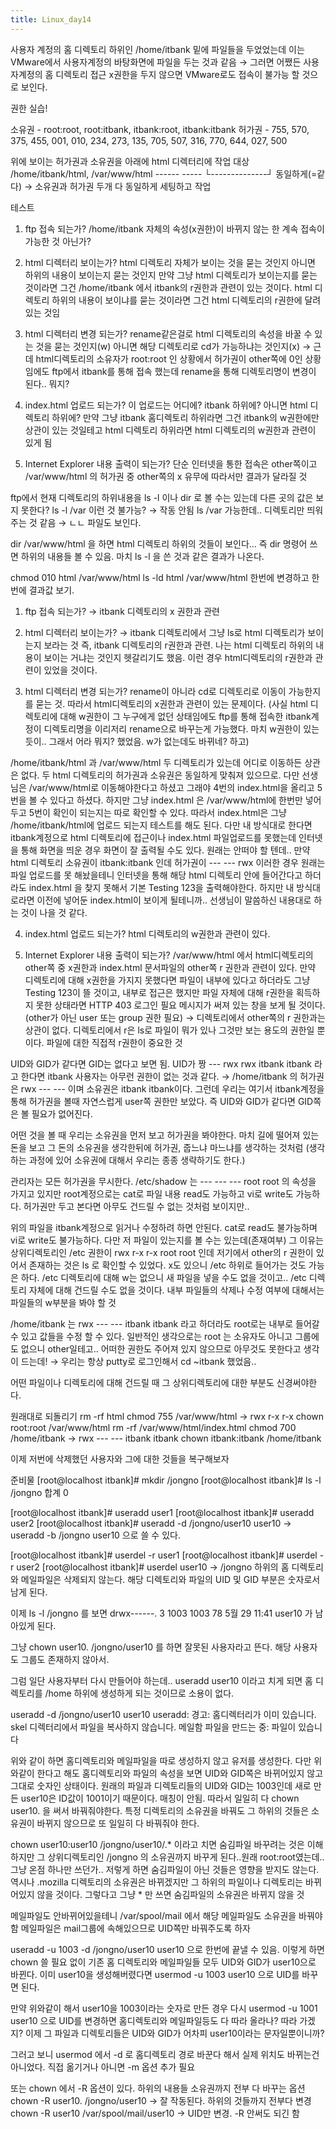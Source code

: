 ```yaml
---
title: Linux_day14
---
```


사용자 계정의 홈 디렉토리 하위인 /home/itbank 밑에 파일들을 두었었는데 이는 VMware에서 사용자계정의 바탕화면에 파일을 두는 것과 같음
→ 그러면 어쨌든 사용자계정의 홈 디렉토리 접근 x권한을 두지 않으면 VMware로도 접속이 불가능 할 것으로 보인다.



권한 실습!

소유권 - root:root, root:itbank, itbank:root, itbank:itbank
허가권 - 755, 570, 375, 455, 001, 010, 234, 273, 135, 705, 507, 316, 770, 644, 027, 500

위에 보이는 허가권과 소유권을 아래에 html 디렉터리에 작업
대상  /home/itbank/html, /var/www/html
                                ------                 -----
		              └--------------┘
		                   동일하게(=같다)
				→ 소유권과 허가권 두개 다 동일하게 세팅하고 작업


테스트

1. ftp 접속 되는가?
/home/itbank 자체의 속성(x권한)이 바뀌지 않는 한 계속 접속이 가능한 것 아닌가?

2. html 디렉터리 보이는가?
html 디렉토리 자체가 보이는 것을 묻는 것인지 아니면 하위의 내용이 보이는지 묻는 것인지
만약 그냥 html 디렉토리가 보이는지를 묻는 것이라면 그건 /home/itbank 에서 itbank의 r권한과 관련이 있는 것이다.
html 디렉토리 하위의 내용이 보이냐를 묻는 것이라면 그건 html 디렉토리의 r권한에 달려있는 것임

3. html 디렉터리 변경 되는가?
rename같은걸로 html 디렉토리의 속성을 바꿀 수 있는 것을 묻는 것인지(w) 아니면 해당 디렉토리로 cd가 가능하냐는 것인지(x)
→ 근데 html디렉토리의 소유자가 root:root 인 상황에서 허가권이 other쪽에 0인 상황임에도 ftp에서 itbank를 통해 접속 했는데 rename을 통해 디렉토리명이 변경이 된다.. 뭐지?

4. index.html 업로드 되는가?
이 업로드는 어디에? itbank 하위에? 아니면 html 디렉토리 하위에?
만약 그냥 itbank 홈디렉토리 하위라면 그건 itbank의 w권한에만 상관이 있는 것일테고 html 디렉토리 하위라면 html 디렉토리의 w권한과 관련이 있게 됨

5. Internet Explorer 내용 출력이 되는가?
단순 인터넷을 통한 접속은 other쪽이고 /var/www/html 의 허가권 중 other쪽의 x 유무에 따라서만 결과가 달라질 것


ftp에서 현재 디렉토리의 하위내용을 ls -l 이나 dir 로 볼 수는 있는데 다른 곳의 값은 보지 못한다?
ls -l /var 이런 것 불가능?  → 작동 안됨
ls /var  가능한데.. 디렉토리만 띄워주는 것 같음 → ㄴㄴ 파일도 보인다.

dir /var/www/html 을 하면 html 디렉토리 하위의 것들이 보인다… 즉 dir 명령어 쓰면 하위의 내용들 볼 수 있음. 마치 ls -l 을 쓴 것과 같은 결과가 나온다.


chmod 010 html /var/www/html
ls -ld html /var/www/html
한번에 변경하고 한번에 결과값 보기.


1. ftp 접속 되는가?
→ itbank 디렉토리의 x 권한과 관련

2. html 디렉터리 보이는가?
→ itbank 디렉토리에서 그냥 ls로 html 디렉토리가 보이는지 보라는 것
즉, itbank 디렉토리의 r권한과 관련. 나는 html 디렉토리 하위의 내용이 보이는 거냐는 것인지 헷갈리기도 했음. 이런 경우 html디렉토리의 r권한과 관련이 있었을 것이다.

3. html 디렉터리 변경 되는가?
rename이 아니라 cd로 디렉토리로 이동이 가능한지를 묻는 것. 따라서 html디렉토리의 x권한과 관련이 있는 문제이다. 
(사실 html 디렉토리에 대해 w권한이 그 누구에게 없던 상태임에도 ftp를 통해 접속한 itbank계정이 디렉토리명을 이리저리 rename으로 바꾸는게 가능했다. 마치 w권한이 있는듯이.. 그래서 어라 뭐지? 했었음. w가 없는데도 바뀌네? 하고)

/home/itbank/html 과 /var/www/html 두 디렉토리가 있는데 어디로 이동하든 상관은 없다. 두 html 디렉토리의 허가권과 소유권은 동일하게 맞춰져 있으므로.
다만 선생님은 /var/www/html로 이동해야한다고 하셨고 그래야 4번의 index.html을 올리고 5번을 볼 수 있다고 하셨다. 하지만 그냥 index.html 은 /var/www/html에 한번만 넣어두고 5번이 확인이 되는지는 따로 확인할 수 있다. 따라서 index.html은 그냥 /home/itbank/html에 업로드 되는지 테스트를 해도 된다.
다만 내 방식대로 한다면 itbank계정으로 html 디렉토리에 접근이나 index.html 파일업로드를 못했는데 인터넷을 통해 화면을 띄운 경우 화면이 잘 출력될 수도 있다. 원래는 안떠야 할 텐데.. 만약 html 디렉토리 소유권이 itbank:itbank 인데 허가권이 --- --- rwx 이러한 경우 원래는 파일 업로드를 못 해놨을테니 인터넷을 통해 해당 html 디렉토리 안에 들어간다고 하더라도 index.html 을 찾지 못해서 기본 Testing 123을 출력해야한다. 하지만 내 방식대로라면 이전에 넣어둔 index.html이 보이게 될테니까.. 선생님이 말씀하신 내용대로 하는 것이 나을 것 같다.

4. index.html 업로드 되는가?
html 디렉토리의 w권한과 관련이 있다.

5. Internet Explorer 내용 출력이 되는가?
/var/www/html 에서 html디렉토리의 other쪽 중 x권한과 index.html 문서파일의 other쪽 r 권한과 관련이 있다. 만약 디렉토리에 대해 x권한을 가지지 못했다면 파일이 내부에 있다고 하더라도 그냥 Testing 123이 뜰 것이고, 내부로 접근은 했지만 파일 자체에 대해 r권한을 획득하지 못한 상태라면 HTTP 403 로그인 필요 메시지가 써져 있는 창을 보게 될 것이다.(other가 아닌 user 또는 group 권한 필요)
→ 디렉토리에서 other쪽의 r 권한과는 상관이 없다. 디렉토리에서 r은 ls로 파일이 뭐가 있나 그것만 보는 용도의 권한일 뿐이다. 파일에 대한 직접적 r권한이 중요한 것


UID와 GID가 같다면 GID는 없다고 보면 됨. UID가 짱
--- rwx rwx  itbank itbank 라고 한다면 itbank 사용자는 아무런 권한이 없는 것과 같다.
→ /home/itbank 의 허가권은 rwx --- --- 이며 소유권은 itbank itbank이다. 그런데 우리는 여기서 itbank계정을 통해 허가권을 볼때 자연스럽게 user쪽 권한만 보았다. 즉 UID와 GID가 같다면 GID쪽은 볼 필요가 없어진다.

어떤 것을 볼 때 우리는 소유권을 먼저 보고 허가권을 봐야한다. 마치 길에 떨어져 있는 돈을 보고 그 돈의 소유권을 생각한뒤에 허가권, 줍느냐 마느냐를 생각하는 것처럼
(생각하는 과정에 있어 소유권에 대해서 우리는 종종 생략하기도 한다.)



관리자는 모든 허가권을 무시한다. 
/etc/shadow 는 --- --- --- root root 의 속성을 가지고 있지만 root계정으로는 cat로 파일 내용 read도 가능하고 vi로 write도 가능하다. 허가권만 두고 본다면 아무도 건드릴 수 없는 것처럼 보이지만..

위의 파일을 itbank계정으로 읽거나 수정하려 하면 안된다. cat로 read도 불가능하며 vi로 write도 불가능하다.
다만 저 파일이 있는지를 볼 수는 있는데(존재여부) 그 이유는 상위디렉토리인 /etc  권한이
rwx r-x r-x root root 인데 저기에서 other의 r 권한이 있어서 존재하는 것은 ls 로 확인할 수 있었다. x도 있으니 /etc 하위로 들어가는 것도 가능은 하다. /etc 디렉토리에 대해 w는 없으니 새 파일을 넣을 수도 없을 것이고.. /etc 디렉토리 자체에 대해 건드릴 수도 없을 것이다. 내부 파일들의 삭제나 수정 여부에 대해서는 파일들의 w부분을 봐야 할 것


/home/itbank 는 rwx --- --- itbank itbank 라고 하더라도 root로는 내부로 들어갈 수 있고 값들을 수정 할 수 있다. 일반적인 생각으로는 root 는 소유자도 아니고 그룹에도 없으니 other일테고.. 어떠한 권한도 주어져 있지 않으므로 아무것도 못한다고 생각이 드는데!
→ 우리는 항상 putty로 로그인해서 cd ~itbank 했었음.. 

어떤 파일이나 디렉토리에 대해 건드릴 때 그 상위디렉토리에 대한 부분도 신경써야한다.


원래대로 되돌리기
rm -rf html
chmod 755 /var/www/html  → rwx r-x r-x
chown root:root /var/www/html
rm -rf /var/www/html/index.html
chmod 700 /home/itbank → rwx --- --- itbank itbank
chown itbank:itbank /home/itbank


이제 저번에 삭제했던 사용자와 그에 대한 것들을 복구해보자

준비물
[root@localhost itbank]# mkdir /jongno
[root@localhost itbank]# ls -l /jongno
합계 0

[root@localhost itbank]# useradd user1
[root@localhost itbank]# useradd user2
[root@localhost itbank]# useradd -d /jongno/user10 user10
→ useradd -b /jongno user10 으로 쓸 수 있다.

[root@localhost itbank]# userdel -r user1
[root@localhost itbank]# userdel -r user2
[root@localhost itbank]# userdel user10  → /jongno 하위의 홈 디렉토리와 메일파일은 삭제되지 않는다. 해당 디렉토리와 파일의 UID 및 GID 부분은 숫자로서 남게 된다.


이제 ls -l /jongno 를 보면
drwx------. 3 1003 1003 78  5월 29 11:41 user10
가 남아있게 된다.

그냥
chown user10. /jongno/user10
를 하면 잘못된 사용자라고 뜬다. 해당 사용자도 그룹도 존재하지 않아서.

그럼 일단 사용자부터 다시 만들어야 하는데.. 
useradd user10 이라고 치게 되면 홈 디렉토리를 /home 하위에 생성하게 되는 것이므로 소용이 없다.

useradd -d /jongno/user10 user10
useradd: 경고: 홈디렉터리가 이미 있습니다.
skel 디렉터리에서 파일을 복사하지 않습니다.
메일함 파일을 만드는 중: 파일이 있습니다

위와 같이 하면 홈디렉토리와 메일파일을 따로 생성하지 않고 유저를 생성한다. 다만 위와같이 한다고 해도 홈디렉토리와 파일의 속성을 보면 UID와 GID쪽은 바뀌어있지 않고 그대로 숫자인 상태이다. 원래의 파일과 디렉토리들의 UID와 GID는 1003인데 새로 만든 user10은 ID값이 1001이기 때문이다. 매칭이 안됨.
따라서 일일히 다 chown user10. 을 써서 바꿔줘야한다. 특정 디렉토리의 소유권을 바꿔도 그 하위의 것들은 소유권이 바뀌지 않으므로 또 일일히 다 바꿔줘야 한다.



chown user10:user10 /jongno/user10/.* 이라고 치면 숨김파일 바꾸려는 것은 이해하지만 그 상위디렉토리인 /jongno 의 소유권까지 바꾸게 된다..원래 root:root였는데.. 그냥 온점 하나만 쓰던가.. 저렇게 하면 숨김파일이 아닌 것들은 영향을 받지도 않는다. 역시나 .mozilla 디렉토리의 소유권은 바뀌겠지만 그 하위의 파일이나 디렉토리는 바뀌어있지 않을 것이다.
그렇다고 그냥 * 만 쓰면 숨김파일의 소유권은 바뀌지 않을 것

메일파일도 안바뀌어있을테니 /var/spool/mail 에서 해당 메일파일도 소유권을 바꿔야 함
메일파일은 mail그룹에 속해있으므로 UID쪽만 바꿔주도록 하자

useradd -u 1003 -d /jongno/user10 user10 으로 한번에 끝낼 수 있음. 이렇게 하면 chown 쓸 필요 없이 기존 홈 디렉토리와 메일파일들 모두 UID와 GID가 user10으로 바뀐다.
이미 user10을 생성해버렸다면 usermod -u 1003 user10 으로 UID를 바꾸면 된다.

만약 위와같이 해서 user10을 1003이라는 숫자로 만든 경우 다시 usermod -u 1001 user10 으로 UID를 변경하면 홈디렉토리와 메일파일등도 다 따라 올라나? 따라 가겠지? 이제 그 파일과 디렉토리들은 UID와 GID가 어차피 user10이라는 문자일뿐이니까?

그러고 보니 usermod 에서 -d 로 홈디렉토리 경로 바꾼다 해서 실제 위치도 바뀌는건 아니었다. 직접 옮기거나 아니면 -m 옵션 추가 필요

또는 chown 에서 -R 옵션이 있다. 하위의 내용들 소유권까지 전부 다 바꾸는 옵션
chown -R user10. /jongno/user10 → 잘 작동된다. 하위의 것들까지 전부다 변경
chown -R user10 /var/spool/mail/user10  → UID만 변경. -R 안써도 되긴 함
